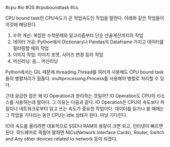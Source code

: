 #cpu #io #OS #cpuboundtask #cs 

CPU bound task란 CPU속도가 곧 작업속도인 작업을 말한다. 아래와 같은 작업들이 이것에 해당된다.

1. 수학 계산: 복잡한 수학문제와 알고리즘부터 단순 산술계산까지의 작업
2. 데이터 가공: Python에서 Dictionary나 Pandas의 Dataframe 가지고 데이터를 필터링할 때의 작업
3. 이미지 작업: 이미지 포맷, 사이즈 변경 등의 작업
4. 머신러닝: 음... 머신러닝

Python에서는 GIL 때문에 threading.Thread를 여러개 사용해도 CPU bound task들의 병렬처리가 힘들다. multiprocessing.Process를 사용해야 병렬로 처리할 수 있다.

근데 궁금한 점은 왜 IO Operation과 분리하는 것일까? IO Operation도 CPU의 리소스를 사용하는데 말이다. 그 이유는 다음과 같다. IO Operation은 CPU의 속도보다 파일이나 네트워크로부터 읽고 쓰는 속도가 중요한 작업이다. 데이터를 읽거나 쓸 때에는 그 작업을 기다리는 동안 CPU는 idle 상태가 된다. 마냥 기다린다.

IO의 속도를 올리려면 대표적으로 SSD나 RAM의 용량이 크면 되고, 인터넷이 빠르면 된다. 하드웨어로 콕찝어 말하면 NICs(Network Interface Cards), Router, Switch and Any other devices related to network 등이 되겠다.